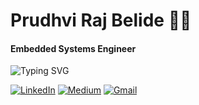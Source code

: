 # **Prudhvi Raj Belide** 👨‍💻 
#### Embedded Systems Engineer

<div align="left">
  <img src="https://readme-typing-svg.demolab.com?font=JetBrains+Mono&duration=3000&pause=1000&color=00FF41&left=true&vCenter=true&width=435&lines=Loading+Firmware...;Initializing+Peripherals...;Setting+up+RTOS...;System+ready!" alt="Typing SVG" />

  
[![LinkedIn](https://img.shields.io/badge/LinkedIn-0077B5?style=for-the-badge&logo=linkedin&logoColor=white)](https://www.linkedin.com/in/prudhvibelide10/)
[![Medium](https://img.shields.io/badge/Medium-12100E?style=for-the-badge&logo=medium&logoColor=white)](https://medium.com/@prudhvi.belide)
[![Gmail](https://img.shields.io/badge/Gmail-D14836?style=for-the-badge&logo=gmail&logoColor=white)](mailto:prrbe.0610@gmail.com)


 

